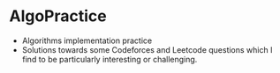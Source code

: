 # AlgoPractice
<ul>
<li>Algorithms implementation practice</li>
<li>Solutions towards some Codeforces and Leetcode questions which I find to be particularly interesting or challenging.</li>
</ul>
